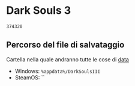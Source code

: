 
# Dark Souls 3
`374320`

## Percorso del file di salvataggio
Cartella nella quale andranno tutte le cose di [data](./data)
- Windows: `%appdata%/DarkSoulsIII`
- SteamOS: ``